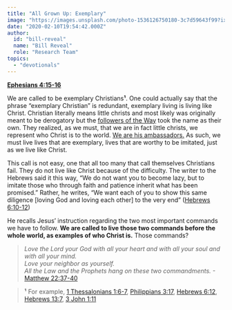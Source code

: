 ```yaml
---
title: "All Grown Up: Exemplary"
image: "https://images.unsplash.com/photo-1536126750180-3c7d59643f99?ixlib=rb-1.2.1&q=85&fm=jpg&crop=entropy&cs=srgb&ixid=eyJhcHBfaWQiOjk2NjF9"
date: "2020-02-10T19:54:42.000Z"
author:
  id: "bill-reveal"
  name: "Bill Reveal"
  role: "Research Team"
topics:
  - "devotionals"
---
```

**[Ephesians 4:15-16][eph]**

We are called to be exemplary Christians**¹**. One could actually say that the phrase “exemplary Christian” is redundant, exemplary living is living like Christ. Christian literally means little christs and most likely was originally meant to be derogatory but the [followers of the Way][7] took the name as their own. They realized, as we must, that we are in fact little christs, we represent who Christ is to the world. [We are his ambassadors.][2cor5] As such, we must live lives that are exemplary, lives that are worthy to be imitated, just as we live like Christ.

This call is not easy, one that all too many that call themselves Christians fail. They do not live like Christ because of the difficulty. The writer to the Hebrews said it this way, “We do not want you to become lazy, but to imitate those who through faith and patience inherit what has been promised.” Rather, he writes, “We want each of you to show this same diligence [loving God and loving each other] to the very end” ([Hebrews 6:10-12][3])

He recalls Jesus’ instruction regarding the two most important commands we have to follow. **We are called to live those two commands before the whole world, as examples of who Christ is.** Those commands?

> _Love the Lord your God with all your heart and with all your soul and with all your mind._  
> _Love your neighbor as yourself._  
> _All the Law and the Prophets hang on these two commandments._ -[Matthew 22:37-40][6]

> **¹** For example, [1 Thessalonians 1:6-7][1], [Philippians 3:17][2], [Hebrews 6:12][3], [Hebrews 13:7][4], [3 John 1:11][5]

[1]: https://www.bible.com/111/1th.1.6-7
[2]: https://www.bible.com/111/php.3.17
[3]: https://www.bible.com/111/heb.6.10-12
[4]: https://www.bible.com/111/heb.13.7
[5]: https://www.bible.com/111/3jn.1.11
[6]: https://www.bible.com/111/mat.22.37-40
[7]: https://www.bible.com/111/act.24.14
[eph]: https://www.bible.com/111/eph.4.15-16
[2cor5]: https://www.bible.com/111/2co.5.16-21
